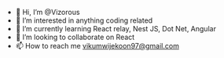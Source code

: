 - 👋 Hi, I’m @Vizorous
- 👀 I’m interested in anything coding related
- 🌱 I’m currently learning React relay, Nest JS, Dot Net, Angular
- 💞️ I’m looking to collaborate on React
- 📫 How to reach me vikumwijekoon97@gmail.com

<!---
Vizorous/Vizorous is a ✨ special ✨ repository because its `README.md` (this file) appears on your GitHub profile.
You can click the Preview link to take a look at your changes.
--->
